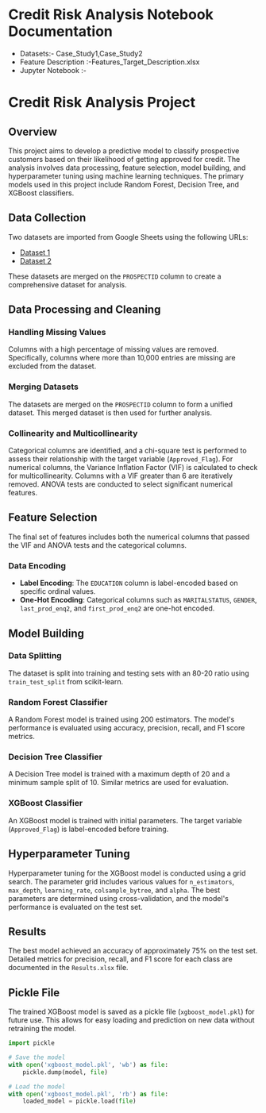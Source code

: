 # Credit Risk Analysis Notebook Documentation
- Datasets:- Case_Study1,Case_Study2
- Feature Description :-Features_Target_Description.xlsx
- Jupyter Notebook :-

# Credit Risk Analysis Project

## Overview

This project aims to develop a predictive model to classify prospective customers based on their likelihood of getting approved for credit. The analysis involves data processing, feature selection, model building, and hyperparameter tuning using machine learning techniques. The primary models used in this project include Random Forest, Decision Tree, and XGBoost classifiers.

## Data Collection

Two datasets are imported from Google Sheets using the following URLs:
- [Dataset 1](https://docs.google.com/spreadsheets/d/1Uvpal_TZdr6dEvScP5ulhaICI3MGgwEv/export?format=xlsx)
- [Dataset 2](https://docs.google.com/spreadsheets/d/1RxIn0q6vRET9185H2Bvf3r1mG75--oYc/export?format=xlsx)

These datasets are merged on the `PROSPECTID` column to create a comprehensive dataset for analysis.

## Data Processing and Cleaning

### Handling Missing Values
Columns with a high percentage of missing values are removed. Specifically, columns where more than 10,000 entries are missing are excluded from the dataset.

### Merging Datasets
The datasets are merged on the `PROSPECTID` column to form a unified dataset. This merged dataset is then used for further analysis.

### Collinearity and Multicollinearity
Categorical columns are identified, and a chi-square test is performed to assess their relationship with the target variable (`Approved_Flag`). For numerical columns, the Variance Inflation Factor (VIF) is calculated to check for multicollinearity. Columns with a VIF greater than 6 are iteratively removed. ANOVA tests are conducted to select significant numerical features.

## Feature Selection

The final set of features includes both the numerical columns that passed the VIF and ANOVA tests and the categorical columns.

### Data Encoding
- **Label Encoding**: The `EDUCATION` column is label-encoded based on specific ordinal values.
- **One-Hot Encoding**: Categorical columns such as `MARITALSTATUS`, `GENDER`, `last_prod_enq2`, and `first_prod_enq2` are one-hot encoded.

## Model Building

### Data Splitting
The dataset is split into training and testing sets with an 80-20 ratio using `train_test_split` from scikit-learn.

### Random Forest Classifier
A Random Forest model is trained using 200 estimators. The model's performance is evaluated using accuracy, precision, recall, and F1 score metrics.

### Decision Tree Classifier
A Decision Tree model is trained with a maximum depth of 20 and a minimum sample split of 10. Similar metrics are used for evaluation.

### XGBoost Classifier
An XGBoost model is trained with initial parameters. The target variable (`Approved_Flag`) is label-encoded before training. 

## Hyperparameter Tuning

Hyperparameter tuning for the XGBoost model is conducted using a grid search. The parameter grid includes various values for `n_estimators`, `max_depth`, `learning_rate`, `colsample_bytree`, and `alpha`. The best parameters are determined using cross-validation, and the model's performance is evaluated on the test set.

## Results

The best model achieved an accuracy of approximately 75% on the test set. Detailed metrics for precision, recall, and F1 score for each class are documented in the `Results.xlsx` file.

## Pickle File

The trained XGBoost model is saved as a pickle file (`xgboost_model.pkl`) for future use. This allows for easy loading and prediction on new data without retraining the model.

```python
import pickle

# Save the model
with open('xgboost_model.pkl', 'wb') as file:
    pickle.dump(model, file)

# Load the model
with open('xgboost_model.pkl', 'rb') as file:
    loaded_model = pickle.load(file)
```
